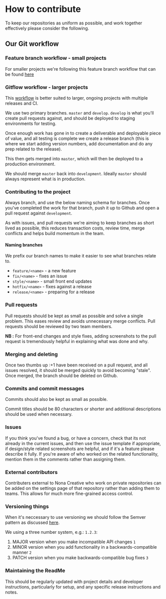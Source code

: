 # How to contribute
To keep our repositories as uniform as possible, and work together effectively please consider the following.

## Our Git workflow

### Feature branch workflow - small projects

For smaller projects we're following this feature branch workflow that can be found [here](https://www.atlassian.com/git/tutorials/comparing-workflows/feature-branch-workflow)

### Gitflow workflow - larger projects

This [workflow](https://www.atlassian.com/git/tutorials/comparing-workflows/gitflow-workflow) is better suited to larger, ongoing projects with multiple releases and CI.

We use two primary branches. `master` and `develop`. `develop` is what you'll create pull requests against, and should be deployed to staging environments for testing.

Once enough work has gone in to create a deliverable and deployable piece of value, and all testing is complete we create a release branch (this is where we start adding version numbers, add documentation and do any prep related to the release).

This then gets merged into `master`, which will then be deployed to a production environment.

We should merge `master` back into `development`.  Ideally `master` should always represent what is in production.

### Contributing to the project
Always branch, and use the below naming schema for branches. Once you've completed the work for that branch, push it up to Github and open a pull request against `development`.

As with issues, and pull requests we're aiming to keep branches as short lived as possible, this reduces transaction costs, review time, merge conflicts and helps build momentum in the team.

#### Naming branches
We prefix our branch names to make it easier to see what branches relate to.

* `feature/<name>`  - a new feature
* `fix/<name>` - fixes an issue
* `style/<name>` - small front end updates
* `hotfix/<name>` - fixes against a release
* `release/<name>` - preparing for a release

### Pull requests
Pull requests should be kept as small as possible and solve a single problem. This eases review and avoids unnecessary merge conflicts. Pull requests should be reviewed by two team members.

**NB :** For front-end changes and style fixes, adding screenshots to the pull request is tremendously helpful in explaining what was done and why.

### Merging and deleting
Once two thumbs up :+1 have been received on a pull request, and all issues resolved, it should be merged quickly to avoid becoming "stale". Once merged, the branch should be deleted on Github.

### Commits and commit messages
Commits should also be kept as small as possible.

Commit titles should be 80 characters or shorter and additional descriptions should be used when necessary.

### Issues
If you think you've found a bug, or have a concern, check that its not already in the current issues, and then use the issue template if appropriate, if design/style related screenshots are helpful, and if it's a feature please describe it fully. If you're aware of who worked on the related functionality, mention them in the comments rather than assigning them.

### External contributors
Contributers external to Nona Creative who work on private repositories can be added on the settings page of that repository rather than adding them to teams. This allows for much more fine-grained access control.

### Versioning things
When it's neccessary to use versioning we should follow the Semver pattern as discussed [here](http://semver.org/).

We using a three number system, e.g.: `1.2.3`:

1. MAJOR version when you make incompatible API changes `1`
2. MINOR version when you add functionality in a backwards-compatible manner `2`
3. PATCH version when you make backwards-compatible bug fixes `3`

### Maintaining the ReadMe
This should be regularly updated with project details and developer instructions, particularly for setup, and any specific release instructions and notes.